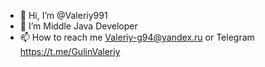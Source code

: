 - 👋 Hi, I’m @Valeriy991
- 🌱 I’m Middle Java Developer
- 📫 How to reach me Valeriy-g94@yandex.ru or Telegram https://t.me/GulinValeriy 
  

